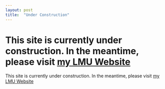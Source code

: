 ```yaml
---
layout: post
title:  "Under Construction"
---
```


# This site is currently under construction. In the meantime, please visit [my LMU Website](https://www.foundstat.statistik.uni-muenchen.de/personen/mitglieder/rodemann/index.html)


This site is currently under construction. In the meantime, please visit [my LMU Website](https://www.foundstat.statistik.uni-muenchen.de/personen/mitglieder/rodemann/index.html)




